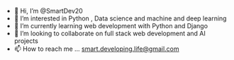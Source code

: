- 👋 Hi, I’m @SmartDev20
- 👀 I’m interested in Python , Data science and machine and deep learning
- 🌱 I’m currently learning web development with Python and Django
- 💞️ I’m looking to collaborate on full stack web development and AI projects
- 📫 How to reach me ... smart.developing.life@gmail.com

<!---
SmartDev20/SmartDev20 is a ✨ special ✨ repository because its `README.md` (this file) appears on your GitHub profile.
You can click the Preview link to take a look at your changes.
--->
